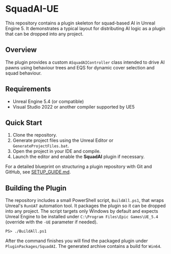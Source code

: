 # SquadAI-UE

This repository contains a plugin skeleton for squad-based AI in Unreal Engine 5. It demonstrates a typical layout for distributing AI logic as a plugin that can be dropped into any project.

## Overview
The plugin provides a custom `ASquadAIController` class intended to drive AI pawns using behaviour trees and EQS for dynamic cover selection and squad behaviour.

## Requirements
- Unreal Engine 5.4 (or compatible)
- Visual Studio 2022 or another compiler supported by UE5

## Quick Start
1. Clone the repository.
2. Generate project files using the Unreal Editor or `GenerateProjectFiles.bat`.
3. Open the project in your IDE and compile.
4. Launch the editor and enable the **SquadAI** plugin if necessary.

For a detailed blueprint on structuring a plugin repository with Git and GitHub, see [SETUP_GUIDE.md](SETUP_GUIDE.md).

## Building the Plugin

The repository includes a small PowerShell script, `BuildAll.ps1`, that wraps
Unreal's `RunUAT` automation tool. It packages the plugin so it can be dropped
into any project. The script targets only Windows by default and expects Unreal
Engine to be installed under `C:\Program Files\Epic Games\UE_5.4` (override
with the `-UE` parameter if needed).

```
PS> ./BuildAll.ps1
```

After the command finishes you will find the packaged plugin under
`PluginPackages/SquadAI`. The generated archive contains a build for `Win64`.
